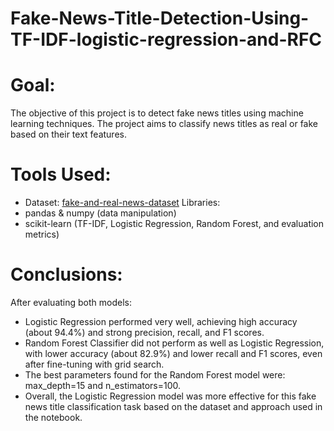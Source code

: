 # Fake-News-Title-Detection-Using-TF-IDF-logistic-regression-and-RFC

# Goal:
The objective of this project is to detect fake news titles using machine learning techniques. The project aims to classify news titles as real or fake based on their text features.

# Tools Used:

- Dataset: [fake-and-real-news-dataset](https://www.kaggle.com/datasets/clmentbisaillon/fake-and-real-news-dataset)
Libraries:
- pandas & numpy (data manipulation)
- scikit-learn (TF-IDF, Logistic Regression, Random Forest, and evaluation metrics)


# Conclusions: 
After evaluating both models:
- Logistic Regression performed very well, achieving high accuracy (about 94.4%) and strong precision, recall, and F1 scores.
- Random Forest Classifier did not perform as well as Logistic Regression, with lower accuracy (about 82.9%) and lower recall and F1 scores, even after fine-tuning with grid search.
- The best parameters found for the Random Forest model were: max_depth=15 and n_estimators=100.
- Overall, the Logistic Regression model was more effective for this fake news title classification task based on the dataset and approach used in the notebook.
